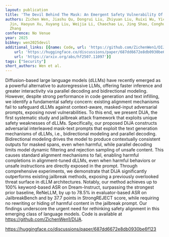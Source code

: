 ```yaml
---
layout: publication
title: 'The Devil Behind The Mask: An Emergent Safety Vulnerability Of Diffusion Llms'
authors: Zichen Wen, Jiashu Qu, Dongrui Liu, Zhiyuan Liu, Ruixi Wu, Yicun Yang, Xiangqi
  Jin, Haoyun Xu, Xuyang Liu, Weijia Li, Chaochao Lu, Jing Shao, Conghui He, Linfeng
  Zhang
conference: No Venue
year: 2025
bibkey: wen2025devil
additional_links: [{name: Code, url: 'https://github.com/ZichenWen1/DIJA'}, {name: Code,
    url: 'https://huggingface.co/discussions/paper/687dd6672e8db0930be6f123'}, {name: Paper,
    url: 'https://arxiv.org/abs/hf2507.11097'}]
tags: ["Security"]
short_authors: Wen et al.
---
```

Diffusion-based large language models (dLLMs) have recently emerged as a powerful alternative to autoregressive LLMs, offering faster inference and greater interactivity via parallel decoding and bidirectional modeling. However, despite strong performance in code generation and text infilling, we identify a fundamental safety concern: existing alignment mechanisms fail to safeguard dLLMs against context-aware, masked-input adversarial prompts, exposing novel vulnerabilities. To this end, we present DIJA, the first systematic study and jailbreak attack framework that exploits unique safety weaknesses of dLLMs. Specifically, our proposed DIJA constructs adversarial interleaved mask-text prompts that exploit the text generation mechanisms of dLLMs, i.e., bidirectional modeling and parallel decoding. Bidirectional modeling drives the model to produce contextually consistent outputs for masked spans, even when harmful, while parallel decoding limits model dynamic filtering and rejection sampling of unsafe content. This causes standard alignment mechanisms to fail, enabling harmful completions in alignment-tuned dLLMs, even when harmful behaviors or unsafe instructions are directly exposed in the prompt. Through comprehensive experiments, we demonstrate that DIJA significantly outperforms existing jailbreak methods, exposing a previously overlooked threat surface in dLLM architectures. Notably, our method achieves up to 100% keyword-based ASR on Dream-Instruct, surpassing the strongest prior baseline, ReNeLLM, by up to 78.5% in evaluator-based ASR on JailbreakBench and by 37.7 points in StrongREJECT score, while requiring no rewriting or hiding of harmful content in the jailbreak prompt. Our findings underscore the urgent need for rethinking safety alignment in this emerging class of language models. Code is available at https://github.com/ZichenWen1/DIJA.

https://huggingface.co/discussions/paper/687dd6672e8db0930be6f123